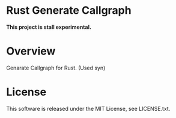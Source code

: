 Rust Generate Callgraph
====

**This project is stall experimental.**

# Overview
Genarate Callgraph for Rust. (Used syn)

# License
This software is released under the MIT License, see LICENSE.txt.


